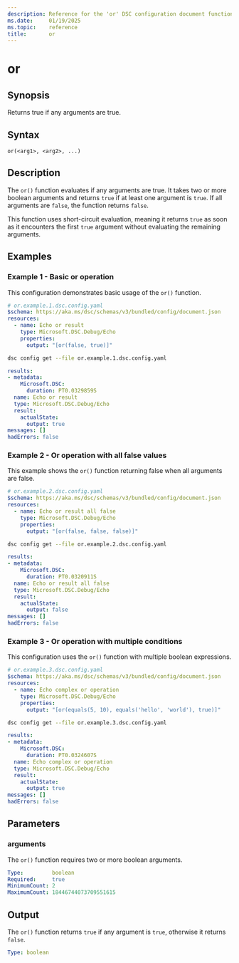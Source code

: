 ```yaml
---
description: Reference for the 'or' DSC configuration document function
ms.date:     01/19/2025
ms.topic:    reference
title:       or
---
```


# or

## Synopsis

Returns true if any arguments are true.

## Syntax

```Syntax
or(<arg1>, <arg2>, ...)
```

## Description

The `or()` function evaluates if any arguments are true. It takes two or more boolean arguments
and returns `true` if at least one argument is `true`. If all arguments are `false`, the function
returns `false`.

This function uses short-circuit evaluation, meaning it returns `true` as soon as it encounters
the first `true` argument without evaluating the remaining arguments.

## Examples

### Example 1 - Basic or operation

This configuration demonstrates basic usage of the `or()` function.

```yaml
# or.example.1.dsc.config.yaml
$schema: https://aka.ms/dsc/schemas/v3/bundled/config/document.json
resources:
  - name: Echo or result
    type: Microsoft.DSC.Debug/Echo
    properties:
      output: "[or(false, true)]"
```

```bash
dsc config get --file or.example.1.dsc.config.yaml
```

```yaml
results:
- metadata:
    Microsoft.DSC:
      duration: PT0.0329859S
  name: Echo or result
  type: Microsoft.DSC.Debug/Echo
  result:
    actualState:
      output: true
messages: []
hadErrors: false
```

### Example 2 - Or operation with all false values

This example shows the `or()` function returning false when all arguments are false.

```yaml
# or.example.2.dsc.config.yaml
$schema: https://aka.ms/dsc/schemas/v3/bundled/config/document.json
resources:
  - name: Echo or result all false
    type: Microsoft.DSC.Debug/Echo
    properties:
      output: "[or(false, false, false)]"
```

```bash
dsc config get --file or.example.2.dsc.config.yaml
```

```yaml
results:
- metadata:
    Microsoft.DSC:
      duration: PT0.0320911S
  name: Echo or result all false
  type: Microsoft.DSC.Debug/Echo
  result:
    actualState:
      output: false
messages: []
hadErrors: false
```

### Example 3 - Or operation with multiple conditions

This configuration uses the `or()` function with multiple boolean expressions.

```yaml
# or.example.3.dsc.config.yaml
$schema: https://aka.ms/dsc/schemas/v3/bundled/config/document.json
resources:
  - name: Echo complex or operation
    type: Microsoft.DSC.Debug/Echo
    properties:
      output: "[or(equals(5, 10), equals('hello', 'world'), true)]"
```

```bash
dsc config get --file or.example.3.dsc.config.yaml
```

```yaml
results:
- metadata:
    Microsoft.DSC:
      duration: PT0.0324607S
  name: Echo complex or operation
  type: Microsoft.DSC.Debug/Echo
  result:
    actualState:
      output: true
messages: []
hadErrors: false
```

## Parameters

### arguments

The `or()` function requires two or more boolean arguments.

```yaml
Type:         boolean
Required:     true
MinimumCount: 2
MaximumCount: 18446744073709551615
```

## Output

The `or()` function returns `true` if any argument is `true`, otherwise it returns `false`.

```yaml
Type: boolean
```

<!-- Link reference definitions -->
